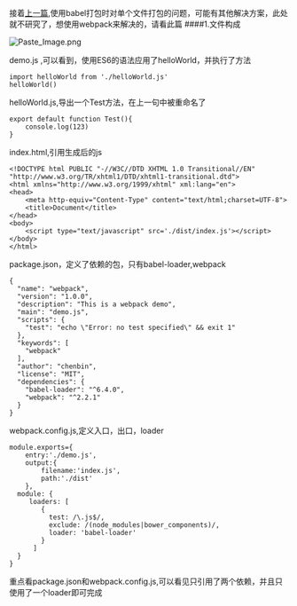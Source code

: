 接着[上一篇](http://www.jianshu.com/p/a9b3705d4613),使用babel打包时对单个文件打包的问题，可能有其他解决方案，此处就不研究了，想使用webpack来解决的，请看此篇
####1.文件构成

![Paste_Image.png](http://upload-images.jianshu.io/upload_images/5087999-afaeb79c7c6c25bd.png?imageMogr2/auto-orient/strip%7CimageView2/2/w/1240)

demo.js ,可以看到，使用ES6的语法应用了helloWorld，并执行了方法

```
import helloWorld from './helloWorld.js'
helloWorld()
```
helloWorld.js,导出一个Test方法，在上一句中被重命名了

```
export default function Test(){
	console.log(123)
}
```
index.html,引用生成后的js

```
<!DOCTYPE html PUBLIC "-//W3C//DTD XHTML 1.0 Transitional//EN" "http://www.w3.org/TR/xhtml1/DTD/xhtml1-transitional.dtd">
<html xmlns="http://www.w3.org/1999/xhtml" xml:lang="en">
<head>
	<meta http-equiv="Content-Type" content="text/html;charset=UTF-8">
	<title>Document</title>
</head>
<body>
	<script type="text/javascript" src='./dist/index.js'></script>
</body>
</html>
```

package.json，定义了依赖的包，只有babel-loader,webpack
```
{
  "name": "webpack",
  "version": "1.0.0",
  "description": "This is a webpack demo",
  "main": "demo.js",
  "scripts": {
    "test": "echo \"Error: no test specified\" && exit 1"
  },
  "keywords": [
    "webpack"
  ],
  "author": "chenbin",
  "license": "MIT",
  "dependencies": {
    "babel-loader": "^6.4.0",
    "webpack": "^2.2.1"
  }
}
```
webpack.config.js,定义入口，出口，loader

```
module.exports={
	entry:'./demo.js',
	output:{
		filename:'index.js',
		path:'./dist'
	},
  module: {
     loaders: [
	    {
	      test: /\.js$/,
	      exclude: /(node_modules|bower_components)/,
	      loader: 'babel-loader'
	    }
	  ]
  }
}
```
重点看package.json和webpack.config.js,可以看见只引用了两个依赖，并且只使用了一个loader即可完成
